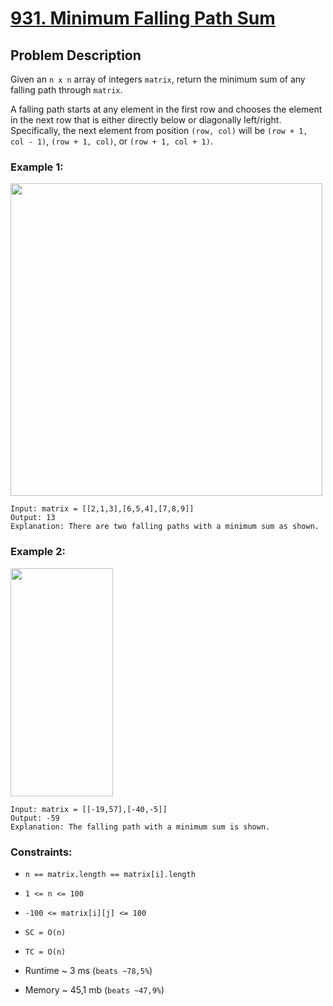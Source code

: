 # [931. Minimum Falling Path Sum](https://leetcode.com/problems/minimum-falling-path-sum/description)

## Problem Description

Given an `n x n` array of integers `matrix`, return the minimum sum of any falling path through `matrix`.

A falling path starts at any element in the first row and chooses the element in the next row that is either directly below or diagonally left/right. Specifically, the next element from position `(row, col)` will be `(row + 1, col - 1)`, `(row + 1, col)`, or `(row + 1, col + 1)`.



### Example 1:
<img alt="" src="https://assets.leetcode.com/uploads/2021/11/03/failing1-grid.jpg" style="width: 499px; height: 500px;">

```
Input: matrix = [[2,1,3],[6,5,4],[7,8,9]]
Output: 13
Explanation: There are two falling paths with a minimum sum as shown.
```
### Example 2:
<img alt="" src="https://assets.leetcode.com/uploads/2021/11/03/failing2-grid.jpg" style="width: 164px; height: 365px;">

```
Input: matrix = [[-19,57],[-40,-5]]
Output: -59
Explanation: The falling path with a minimum sum is shown.
```

### Constraints:

* `n == matrix.length == matrix[i].length`
* `1 <= n <= 100`
* `-100 <= matrix[i][j] <= 100`


* `SC = O(n)`
* `TC = O(n)`
* Runtime ~ 3 ms (`beats ~78,5%`)
* Memory ~ 45,1 mb (`beats ~47,9%`)